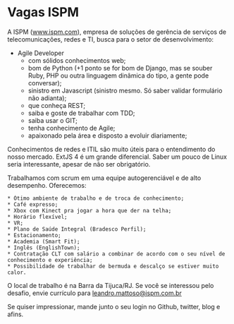 Vagas ISPM
=========

A ISPM (www.ispm.com), empresa de soluções de gerência de serviços de telecomunicações, redes e TI, busca para o setor de desenvolvimento:
 
- Agile Developer
    - com sólidos conhecimentos web;
    - bom de Python (+1 ponto se for bom de Django, mas se souber Ruby, PHP ou outra linguagem dinâmica do tipo, a gente pode conversar);
    - sinistro em Javascript (sinistro mesmo. Só saber validar formulário não adianta);
    - que conheça REST;
    - saiba e goste de trabalhar com TDD;
    - saiba usar o GIT;
    - tenha conhecimento de Agile;
    - apaixonado pela área e disposto a evoluir diariamente;
 
Conhecimentos de redes e ITIL são muito úteis para o entendimento do nosso mercado. ExtJS 4 é um grande diferencial. Saber um pouco de Linux 
seria interessante, apesar de não ser obrigatório.
 
Trabalhamos com scrum em uma equipe autogerenciável e de alto desempenho. Oferecemos:

    * Ótimo ambiente de trabalho e de troca de conhecimento;
    * Café expresso;
    * Xbox com Kinect pra jogar a hora que der na telha;
    * Horário flexível;
    * VR;
    * Plano de Saúde Integral (Bradesco Perfil);
    * Estacionamento;
    * Academia (Smart Fit);
    * Inglês (EnglishTown);
    * Contratação CLT com salário a combinar de acordo com o seu nível de conhecimento e experiência;
    * Possibilidade de trabalhar de bermuda e descalço se estiver muito calor.
 
O local de trabalho é na Barra da Tijuca/RJ. Se você se interessou pelo desafio, envie currículo 
para leandro.mattoso@ispm.com.br 
 
Se quiser impressionar, mande junto o seu login no Github, twitter, blog e afins.
